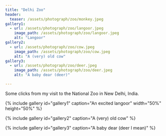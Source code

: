 ```yaml
---
title: "Delhi Zoo"
header:
  teaser: /assets/photograph/zoo/monkey.jpeg
gallery1:
  - url: /assets/photograph/zoo/langoor.jpeg
    image_path: /assets/photograph/zoo/langoor.jpeg
    alt: "Langoor"
gallery2:
  - url: /assets/photograph/zoo/cow.jpeg
    image_path: /assets/photograph/zoo/cow.jpeg
    alt: "A (very) old cow"
gallery3:
  - url: /assets/photograph/zoo/deer.jpeg
    image_path: /assets/photograph/zoo/deer.jpeg
    alt: "A baby dear (deer)"

---
```

Some clicks from my visit to the National Zoo in New Delhi, India.

{% include gallery id="gallery1" caption="An excited langoor" width="50%" height="50%" %}

{% include gallery id="gallery2" caption="A (very) old cow" %}

{% include gallery id="gallery3" caption="A baby dear (deer I mean)" %}

